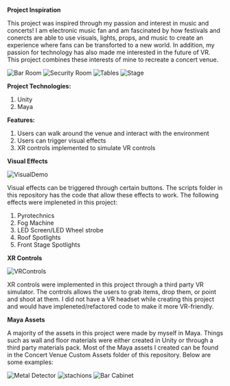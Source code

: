 <b>Project Inspiration</b>

This project was inspired through my passion and interest in music and concerts! I am electronic music fan and am fascinated by how festivals
and conercts are able to use visuals, lights, props, and music to create an experience where fans can be transforted to a new world. In addition,
my passion for technology has also made me interested in the future of VR. This project combines these interests of mine to recreate a concert venue.

![Bar Room](https://user-images.githubusercontent.com/22083113/131755439-3a98e3cc-7796-40fa-a694-3941c3d3b6c1.JPG)
![Security Room](https://user-images.githubusercontent.com/22083113/131755446-553c601c-eb41-405d-b965-45b2ebafef83.JPG)
![Tables](https://user-images.githubusercontent.com/22083113/131755454-8126da61-e18e-4c49-bc55-f392a9eb8d71.JPG)
![Stage](https://user-images.githubusercontent.com/22083113/131755456-a23291f2-6899-417b-976e-df8b44729c30.JPG)

<b>Project Technologies:</b>
1. Unity
2. Maya

<b>Features:</b>
1. Users can walk around the venue and interact with the environment
2. Users can trigger visual effects
3. XR controls implemented to simulate VR controls

<b>Visual Effects</b>

![VisualDemo](https://user-images.githubusercontent.com/22083113/131754809-30496f60-4d01-497a-8cea-c7f72bcea6b3.gif)

Visual effects can be triggered through certain buttons. The scripts folder in this repository has the code that allow these effects to work. 
The following effects were impleneted in this project:
1. Pyrotechnics
2. Fog Machine
3. LED Screen/LED Wheel strobe
4. Roof Spotlights
5. Front Stage Spotlights

<b>XR Controls</b>

![VRControls](https://user-images.githubusercontent.com/22083113/131755608-849628cb-617e-409d-b99d-a47e148b8818.JPG)


XR controls were implemented in this project through a third party VR simulator. The controls allows the users to grab items, drop them, or point and shoot at them.
I did not have a VR headset while creating this project and would have impleneted/refactored code to make it more VR-friendly.

<b>Maya Assets</b>

A majority of the assets in this project were made by myself in Maya. Things such as wall and floor materials were either created in Unity or through a third party
materials pack. Most of the Maya assets I created can be found in the Concert Venue Custom Assets folder of this repository. Below are some examples:

![Metal Detector](https://user-images.githubusercontent.com/22083113/131755406-090f5f79-3069-424b-8c8c-c656becb670c.JPG)
![stachions](https://user-images.githubusercontent.com/22083113/131755408-296e0950-6644-4ce2-9ed5-c773f2ed2d83.JPG)
![Bar Cabinet](https://user-images.githubusercontent.com/22083113/131755412-47fdf8b2-45e1-459f-aa85-8209d68ad030.JPG)
